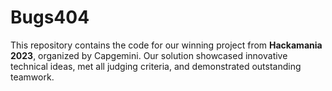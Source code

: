 # Bugs404
This repository contains the code for our winning project from **Hackamania 2023**, organized by Capgemini. Our solution showcased innovative technical ideas, met all judging criteria, and demonstrated outstanding teamwork.
